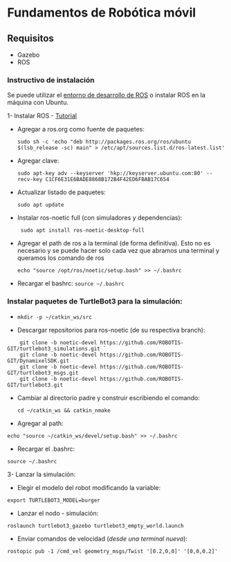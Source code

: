 # Fundamentos de Robótica móvil 

## Requisitos 

* Gazebo
* ROS 

### Instructivo de instalación

Se puede utilizar el [entorno de desarrollo de ROS](https://www.theconstructsim.com/) o  instalar ROS en la máquina con Ubuntu. 

1- Instalar ROS  - [Tutorial](http://wiki.ros.org/noetic/Installation/Ubuntu) 

* Agregar a ros.org como fuente de paquetes: 

  `sudo sh -c 'echo "deb http://packages.ros.org/ros/ubuntu $(lsb_release -sc) main" > /etc/apt/sources.list.d/ros-latest.list'`

* Agregar clave: 

  `sudo apt-key adv --keyserver 'hkp://keyserver.ubuntu.com:80' --recv-key C1CF6E31E6BADE8868B172B4F42ED6FBAB17C654` 

* Actualizar listado de paquetes: 

  `sudo apt update` 

* Instalar ros-noetic full (con simuladores y dependencias): 

  ` sudo apt install ros-noetic-desktop-full` 

* Agregar el path de ros a la terminal (de forma definitiva). Esto no es necesario 
y se puede hacer solo cada vez que abramos una terminal y queramos los comando de ros  

  `echo "source /opt/ros/noetic/setup.bash" >> ~/.bashrc` 

* Recargar el bashrc: 
`source ~/.bashrc` 

### Instalar paquetes de TurtleBot3 para la simulación: 

* `mkdir -p ~/catkin_ws/src` 

*  Descargar repositorios para ros-noetic (de su respectiva branch): 
~~~ 
    git clone -b noetic-devel https://github.com/ROBOTIS-GIT/turtlebot3_simulations.git ` 
    git clone -b noetic-devel https://github.com/ROBOTIS-GIT/DynamixelSDK.git
    git clone -b noetic-devel https://github.com/ROBOTIS-GIT/turtlebot3_msgs.git
    git clone -b noetic-devel https://github.com/ROBOTIS-GIT/turtlebot3.git
 ~~~ 

* Cambiar al directorio padre y construir  escribiendo el comando:  

  `cd ~/catkin_ws && catkin_nmake `


* Agregar al path: 

`echo "source ~/catkin_ws/devel/setup.bash" >> ~/.bashrc` 

* Recargar el .bashrc: 

`source ~/.bashrc `
 
3- Lanzar la simulación: 

* Elegir el modelo del robot modificando la variable: 

`export TURTLEBOT3_MODEL=burger` 

* Lanzar el nodo - simulación: 

`roslaunch turtlebot3_gazebo turtlebot3_empty_world.launch` 

* Enviar comandos de velocidad (*desde una terminal nueva*): 

`rostopic pub -1 /cmd_vel geometry_msgs/Twist '[0.2,0,0]' '[0,0,0.2]'`
